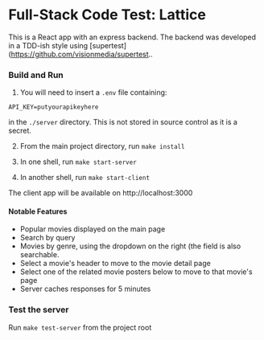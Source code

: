 # Full-Stack Code Test: Lattice

This is a React app with an express backend.  The backend was developed in a TDD-ish style using [supertest](https://github.com/visionmedia/supertest..

### Build and Run

1. You will need to insert a `.env` file containing:

```
API_KEY=putyourapikeyhere
```

in the `./server` directory.  This is not stored in source control as it is a secret.

2. From the main project directory, run `make install`

3. In one shell, run `make start-server`

4. In another shell, run `make start-client`


The client app will be available on http://localhost:3000

#### Notable Features

- Popular movies displayed on the main page
- Search by query
- Movies by genre, using the dropdown on the right (the field is also searchable.
- Select a movie's header to move to the movie detail page
- Select one of the related movie posters below to move to that movie's page
- Server caches responses for 5 minutes

### Test the server

Run `make test-server` from the project root
